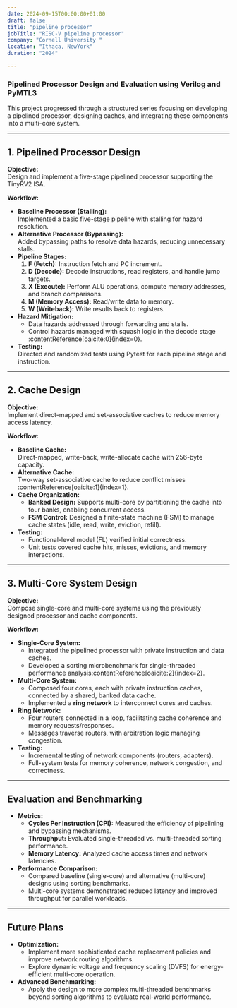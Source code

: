 ```yaml
---
date: 2024-09-15T00:00:00+01:00
draft: false
title: "pipeline processor"
jobTitle: "RISC-V pipeline processor"
company: "Cornell University "
location: "Ithaca, NewYork"
duration: "2024"

---
```

### Pipelined Processor Design and Evaluation using Verilog and PyMTL3

This project progressed through a structured series focusing on developing a pipelined processor, designing caches, and integrating these components into a multi-core system.  

---

## 1. Pipelined Processor Design
**Objective:**  
Design and implement a five-stage pipelined processor supporting the TinyRV2 ISA.  

**Workflow:**  
- **Baseline Processor (Stalling):**  
  Implemented a basic five-stage pipeline with stalling for hazard resolution.  
- **Alternative Processor (Bypassing):**  
  Added bypassing paths to resolve data hazards, reducing unnecessary stalls.  
- **Pipeline Stages:**  
  1. **F (Fetch):** Instruction fetch and PC increment.  
  2. **D (Decode):** Decode instructions, read registers, and handle jump targets.  
  3. **X (Execute):** Perform ALU operations, compute memory addresses, and branch comparisons.  
  4. **M (Memory Access):** Read/write data to memory.  
  5. **W (Writeback):** Write results back to registers.  
- **Hazard Mitigation:**  
  - Data hazards addressed through forwarding and stalls.  
  - Control hazards managed with squash logic in the decode stage&#8203;:contentReference[oaicite:0]{index=0}.  
- **Testing:**  
  Directed and randomized tests using Pytest for each pipeline stage and instruction.  

---

## 2. Cache Design
**Objective:**  
Implement direct-mapped and set-associative caches to reduce memory access latency.  

**Workflow:**  
- **Baseline Cache:**  
  Direct-mapped, write-back, write-allocate cache with 256-byte capacity.  
- **Alternative Cache:**  
  Two-way set-associative cache to reduce conflict misses&#8203;:contentReference[oaicite:1]{index=1}.  
- **Cache Organization:**  
  - **Banked Design:** Supports multi-core by partitioning the cache into four banks, enabling concurrent access.  
  - **FSM Control:** Designed a finite-state machine (FSM) to manage cache states (idle, read, write, eviction, refill).  
- **Testing:**  
  - Functional-level model (FL) verified initial correctness.  
  - Unit tests covered cache hits, misses, evictions, and memory interactions.  

---

## 3. Multi-Core System Design
**Objective:**  
Compose single-core and multi-core systems using the previously designed processor and cache components.  

**Workflow:**  
- **Single-Core System:**  
  - Integrated the pipelined processor with private instruction and data caches.  
  - Developed a sorting microbenchmark for single-threaded performance analysis&#8203;:contentReference[oaicite:2]{index=2}.  
- **Multi-Core System:**  
  - Composed four cores, each with private instruction caches, connected by a shared, banked data cache.  
  - Implemented a **ring network** to interconnect cores and caches.  
- **Ring Network:**  
  - Four routers connected in a loop, facilitating cache coherence and memory requests/responses.  
  - Messages traverse routers, with arbitration logic managing congestion.  
- **Testing:**  
  - Incremental testing of network components (routers, adapters).  
  - Full-system tests for memory coherence, network congestion, and correctness.  

---

## Evaluation and Benchmarking
- **Metrics:**  
  - **Cycles Per Instruction (CPI):** Measured the efficiency of pipelining and bypassing mechanisms.  
  - **Throughput:** Evaluated single-threaded vs. multi-threaded sorting performance.  
  - **Memory Latency:** Analyzed cache access times and network latencies.  
- **Performance Comparison:**  
  - Compared baseline (single-core) and alternative (multi-core) designs using sorting benchmarks.  
  - Multi-core systems demonstrated reduced latency and improved throughput for parallel workloads.  

---

## Future Plans
- **Optimization:**  
  - Implement more sophisticated cache replacement policies and improve network routing algorithms.  
  - Explore dynamic voltage and frequency scaling (DVFS) for energy-efficient multi-core operation.  
- **Advanced Benchmarking:**  
  - Apply the design to more complex multi-threaded benchmarks beyond sorting algorithms to evaluate real-world performance.
